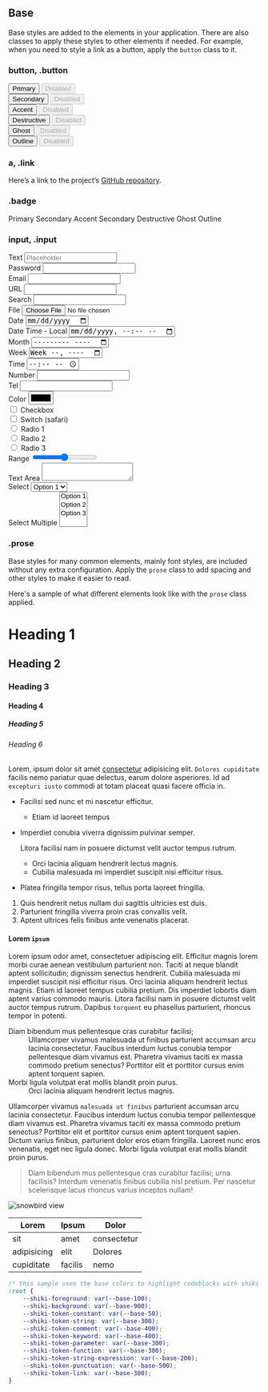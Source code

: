 ## Base

Base styles are added to the elements in your application. There are also classes to apply these styles to other elements if needed. For example, when you need to style a link as a button, apply the `button` class to it.

### button, .button

<div class="flex-col">
	<div class="flex-row">
		<button>Primary</button>
		<button disabled>Disabled</button>
	</div>
	<div class="flex-row">
		<button class="secondary">Secondary</button>
		<button class="secondary" disabled>Disabled</button>
	</div>
	<div class="flex-row">
		<button class="accent">Accent</button>
		<button class="accent" disabled>Disabled</button>
	</div>
	<div class="flex-row">
		<button class="destructive">Destructive</button>
		<button class="destructive" disabled>Disabled</button>
	</div>
	<div class="flex-row">
		<button class="ghost">Ghost</button>
		<button class="ghost" disabled>Disabled</button>
	</div>
	<div class="flex-row">
		<button class="outline">Outline</button>
		<button class="outline" disabled>Disabled</button>
	</div>
</div>

### a, .link

Here’s a link to the project’s [GitHub repository](https://github.com/rossrobino/uico).

### .badge

<div class="flex-row">
	<span class="badge">Primary</span>
	<span class="badge secondary">Secondary</span>
	<span class="badge accent">Accent</span>
	<span class="badge secondary">Secondary</span>
	<span class="badge destructive">Destructive</span>
	<span class="badge ghost">Ghost</span>
	<span class="badge outline">Outline</span>
</div>

### input, .input

<div class="grid">
	<div>
		<label for="textInput" class="label">Text</label>
		<input type="text" id="textInput" placeholder="Placeholder" />
	</div>
	<div>
		<label for="passwordInput" class="label">Password</label>
		<input type="password" id="passwordInput" />
	</div>
	<div>
		<label for="emailInput" class="label">Email</label>
		<input type="email" id="emailInput" />
	</div>
	<div>
		<label for="urlInput" class="label">URL</label>
		<input type="url" id="urlInput" />
	</div>
	<div>
		<label for="searchInput" class="label">Search</label>
		<input type="search" id="searchInput" />
	</div>
	<div>
		<label for="fileInput" class="label">File</label>
		<input type="file" id="fileInput" />
	</div>
	<div>
		<label for="dateInput" class="label">Date</label>
		<input type="date" id="dateInput" />
	</div>
	<div>
		<label for="datetime-localInput" class="label">
			Date Time - Local
		</label>
		<input type="datetime-local" id="datetime-localInput" />
	</div>
	<div>
		<label for="monthInput" class="label">Month</label>
		<input type="month" id="monthInput" />
	</div>
	<div>
		<label for="weekInput" class="label">Week</label>
		<input type="week" id="weekInput" />
	</div>
	<div>
		<label for="timeInput" class="label">Time</label>
		<input type="time" id="timeInput" />
	</div>
	<div>
		<label for="numberInput" class="label">Number</label>
		<input type="number" id="numberInput" />
	</div>
	<div>
		<label for="telInput" class="label">Tel</label>
		<input type="tel" id="telInput" />
	</div>
	<div>
		<label for="colorInput" class="label">Color</label>
		<input type="color" id="colorInput" />
	</div>
	<div>
		<div class="flex-row">
			<input type="checkbox" id="checkbox" />
			<label for="checkbox" class="label">Checkbox</label>
		</div>
		<div class="flex-row">
			<input type="checkbox" id="switch" switch />
			<label for="switch" class="label">Switch (safari)</label>
		</div>
	</div>
	<div>
		<div class="flex-row">
			<input type="radio" id="radio1" name="radio" />
			<label for="radio1" class="label">Radio 1</label>
		</div>
		<div class="flex-row">
			<input type="radio" id="radio2" name="radio" />
			<label for="radio2" class="label">Radio 2</label>
		</div>
		<div class="flex-row">
			<input type="radio" id="radio3" name="radio" />
			<label for="radio3" class="label">Radio 3</label>
		</div>
	</div>
	<div>
		<label for="range" class="label">Range</label>
		<input type="range" id="range" />
	</div>
	<div>
		<label for="textarea" class="label">Text Area</label>
		<textarea id="textarea"></textarea>
	</div>
	<div>
		<label for="select" class="label">Select</label>
		<select id="select">
			<option value="option1">Option 1</option>
			<option value="option2">Option 2</option>
			<option value="option3">Option 3</option>
		</select>
	</div>
	<div>
		<label for="selectMultiple" class="label">Select Multiple</label>
		<select id="selectMultiple" multiple>
			<option value="option1">Option 1</option>
			<option value="option2">Option 2</option>
			<option value="option3">Option 3</option>
		</select>
	</div>
</div>

### .prose

Base styles for many common elements, mainly font styles, are included without any extra configuration. Apply the `prose` class to add spacing and other styles to make it easier to read.

Here's a sample of what different elements look like with the `prose` class applied.

# Heading 1

## Heading 2

### Heading 3

#### Heading 4

##### Heading 5

###### Heading 6

Lorem, ipsum dolor sit amet [consectetur](#) adipisicing elit. `Dolores cupiditate` facilis nemo pariatur quae delectus, earum dolore asperiores. Id ad `excepturi iusto` commodi at totam placeat quasi facere officia in.

- Facilisi sed nunc et mi nascetur efficitur.
  - Etiam id laoreet tempus
- Imperdiet conubia viverra dignissim pulvinar semper.

  Litora facilisi nam in posuere dictumst velit auctor tempus rutrum.

  - Orci lacinia aliquam hendrerit lectus magnis.
  - Cubilia malesuada mi imperdiet suscipit nisi efficitur risus.

- Platea fringilla tempor risus, tellus porta laoreet fringilla.

1. Quis hendrerit netus nullam dui sagittis ultricies est duis.
2. Parturient fringilla viverra proin cras convallis velit.
3. Aptent ultrices felis finibus ante venenatis placerat.

#### Lorem `ipsum`

Lorem ipsum odor amet, consectetuer adipiscing elit. Efficitur magnis lorem morbi curae aenean vestibulum parturient non. Taciti at neque blandit aptent sollicitudin; dignissim senectus hendrerit. Cubilia malesuada mi imperdiet suscipit nisi efficitur risus. Orci lacinia aliquam hendrerit lectus magnis. Etiam id laoreet tempus cubilia pretium. Dis imperdiet lobortis diam aptent varius commodo mauris. Litora facilisi nam in posuere dictumst velit auctor tempus rutrum. Dapibus `torquent` eu phasellus parturient, rhoncus tempor in potenti.

<dl>
  <dt>Diam bibendum mus pellentesque cras curabitur facilisi;</dt>
  <dd>
	Ullamcorper vivamus malesuada ut finibus parturient accumsan arcu lacinia consectetur. Faucibus interdum luctus conubia tempor pellentesque diam vivamus est. Pharetra vivamus taciti ex massa commodo pretium senectus? Porttitor elit et porttitor cursus enim aptent torquent sapien.
  </dd>
  <dt>Morbi ligula volutpat erat mollis blandit proin purus.</dt>
  <dd>
	Orci lacinia aliquam hendrerit lectus magnis.
  </dd>
</dl>

Ullamcorper vivamus `malesuada ut finibus` parturient accumsan arcu lacinia consectetur. Faucibus interdum luctus conubia tempor pellentesque diam vivamus est. Pharetra vivamus taciti ex massa commodo pretium senectus? Porttitor elit et porttitor cursus enim aptent torquent sapien. Dictum varius finibus, parturient dolor eros etiam fringilla. Laoreet nunc eros venenatis, eget nec ligula donec. Morbi ligula volutpat erat mollis blandit proin purus.

> Diam bibendum mus pellentesque cras curabitur facilisi; urna facilisis? Interdum venenatis finibus cubilia nisl pretium. Per nascetur scelerisque lacus rhoncus varius inceptos nullam!

<img src="https://images.unsplash.com/photo-1679330133692-603088131844?q=20&w=2871&auto=format&fit=crop&ixlib=rb-4.0.3&ixid=M3wxMjA3fDB8MHxwaG90by1wYWdlfHx8fGVufDB8fHx8fA%3D%3D" alt="snowbird view" loading="lazy">

<table>
	<thead>
		<tr>
			<th>Lorem</th>
			<th>Ipsum</th>
			<th>Dolor</th>
		</tr>
	</thead>
	<tbody>
		<tr>
			<td>sit</td>
			<td>amet</td>
			<td>consectetur</td>
		</tr>
		<tr>
			<td>adipisicing</td>
			<td>elit</td>
			<td>Dolores</td>
		</tr>
		<tr>
			<td>cupiditate</td>
			<td>facilis</td>
			<td>nemo</td>
		</tr>
	</tbody>
</table>

```css
/* this sample uses the base colors to highlight codeblocks with shiki */
:root {
	--shiki-foreground: var(--base-100);
	--shiki-background: var(--base-900);
	--shiki-token-constant: var(--base-50);
	--shiki-token-string: var(--base-300);
	--shiki-token-comment: var(--base-400);
	--shiki-token-keyword: var(--base-400);
	--shiki-token-parameter: var(--base-300);
	--shiki-token-function: var(--base-300);
	--shiki-token-string-expression: var(--base-200);
	--shiki-token-punctuation: var(--base-500);
	--shiki-token-link: var(--base-300);
}
```

